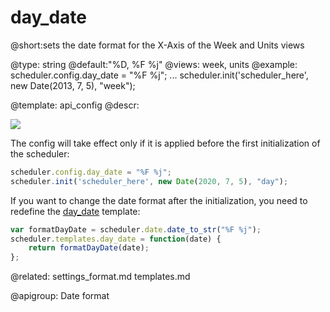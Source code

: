 day_date
=============
@short:sets the date format for the X-Axis of the Week and Units views
	

@type: string
@default:"%D, %F %j"
@views: week, units
@example:
scheduler.config.day_date = "%F %j";
...
scheduler.init('scheduler_here', new Date(2013, 7, 5), "week");

@template:	api_config
@descr:

<img src="api/weekView_properties.png"/>

The config will take effect only if it is applied before the first initialization of the scheduler:

~~~js
scheduler.config.day_date = "%F %j";
scheduler.init('scheduler_here', new Date(2020, 7, 5), "day");
~~~

If you want to change the date format after the initialization, you need to redefine the [day_date](api/scheduler_day_date_template.md) template:

~~~js
var formatDayDate = scheduler.date.date_to_str("%F %j");
scheduler.templates.day_date = function(date) {
    return formatDayDate(date);
};
~~~

@related:
	settings_format.md
	templates.md

@apigroup: Date format


